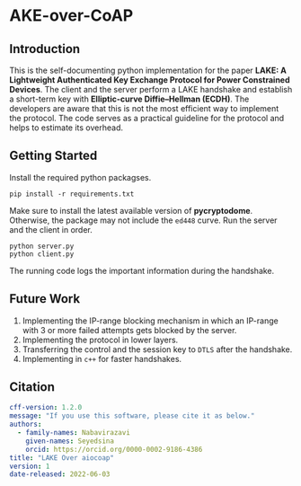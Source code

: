 # AKE-over-CoAP
## Introduction
This is the self-documenting python implementation for the paper **LAKE: A Lightweight Authenticated Key Exchange Protocol for Power Constrained Devices**. The client and the server perform a LAKE handshake and establish a short-term key with **Elliptic-curve Diffie–Hellman (ECDH)**. The developers are aware that this is not the most efficient way to implement the protocol. The code serves as a practical guideline for the protocol and helps to estimate its overhead.
## Getting Started
Install the required python packagses.
```
pip install -r requirements.txt
```
Make sure to install the latest available version of **pycryptodome**. Otherwise, the package may not include the `ed448` curve. Run the server and the client in order. 
```
python server.py 
python client.py
```
The running code logs the important information during the handshake. 
## Future Work
1. Implementing the IP-range blocking mechanism in which an IP-range with 3 or more failed attempts gets blocked by the server. 
2. Implementing the protocol in lower layers. 
3. Transferring the control and the session key to `DTLS` after the handshake.
4. Implementing in `c++` for faster handshakes. 

## Citation
```yaml
cff-version: 1.2.0
message: "If you use this software, please cite it as below."
authors:
  - family-names: Nabavirazavi
    given-names: Seyedsina
    orcid: https://orcid.org/0000-0002-9186-4386
title: "LAKE Over aiocoap"
version: 1
date-released: 2022-06-03
```

